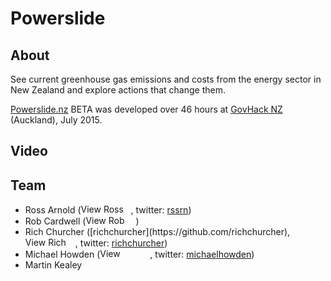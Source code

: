 # Powerslide

## About

See current greenhouse gas emissions and costs from the energy sector in New Zealand and explore actions that change them.

[Powerslide.nz](http://powerslide.nz) BETA was developed over 46 hours at <a href="http://govhack.org.nz/">GovHack NZ</a> (Auckland), July 2015.

## Video

## Team

<ul>
<li>Ross Arnold (<a href='https://nz.linkedin.com/in/rarnold'><img src='https://static.licdn.com/scds/common/u/img/webpromo/btn_profile_greytxt_80x15.png' width='80' height='15' border='0' alt='View Ross Arnold's profile on LinkedIn'></a>, twitter: <a href='https://twitter.com/rssrn' data-show-count='false' data-show-screen-name='false'>rssrn</a>)</li>
      <li>Rob Cardwell (<a href='https://nz.linkedin.com/pub/robert-cardwell/1b/87a/59'><img src='https://static.licdn.com/scds/common/u/img/webpromo/btn_profile_greytxt_80x15.png' width='80' height='15' border='0' alt='View Rob Cardwell's profile on LinkedIn'></a>)</li>
      <li>Rich Churcher ([richchurcher](https://github.com/richchurcher), <a href='https://www.linkedin.com/in/richchurcher'><img src='https://static.licdn.com/scds/common/u/img/webpromo/btn_profile_greytxt_80x15.png' width='80' height='15' border='0' alt='View Rich Churcher's profile on LinkedIn'></a>, twitter: <a href='https://twitter.com/richchurcher' data-show-count='false' data-show-screen-name='false'>richchurcher</a>)</li>
      <li>Michael Howden (<a href='https://nz.linkedin.com/in/michaelhowden'><img src='https://static.licdn.com/scds/common/u/img/webpromo/btn_profile_greytxt_80x15.png' width='80' height='15' border='0' alt='View Michael Howden's profile on LinkedIn'></a>, twitter: <a href='https://twitter.com/michaelhowden' data-show-count='false' data-show-screen-name='false'>michaelhowden</a>)</li>
<li>Martin Kealey</li>
